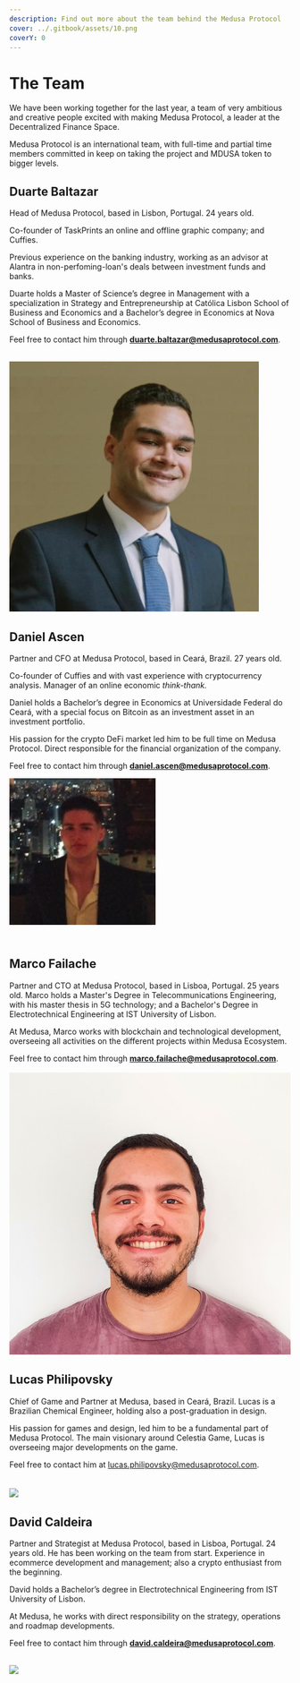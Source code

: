 ```yaml
---
description: Find out more about the team behind the Medusa Protocol
cover: ../.gitbook/assets/10.png
coverY: 0
---
```


# The Team

We have been working together for the last year, a team of very ambitious and creative people excited with making Medusa Protocol, a leader at the Decentralized Finance Space.

Medusa Protocol is an international team, with full-time and partial time members committed in keep on taking the project and MDUSA token to bigger levels.



## Duarte Baltazar

Head of Medusa Protocol, based in Lisbon, Portugal. 24 years old.&#x20;

Co-founder of TaskPrints an online and offline graphic company; and Cuffies.

Previous experience on the banking industry, working as an advisor at Alantra in non-perfoming-loan's deals between investment funds and banks.

Duarte holds a Master of Science’s degree in Management with a specialization in Strategy and Entrepreneurship at Católica Lisbon School of Business and Economics and a Bachelor’s degree in Economics at Nova School of Business and Economics.

Feel free to contact him through **duarte.baltazar@medusaprotocol.com**.

\
![](<../.gitbook/assets/Untitled-design-12-e1649455316767 (1).png>)

## Daniel Ascen

Partner and CFO at Medusa Protocol, based in Ceará, Brazil. 27 years old.&#x20;

Co-founder of Cuffies and with vast experience with cryptocurrency analysis. Manager of an online economic _think-thank._&#x20;

Daniel holds a Bachelor’s degree in Economics at Universidade Federal do Ceará, with a special focus on Bitcoin as an investment asset in an investment portfolio.&#x20;

His passion for the crypto DeFi market led him to be full time on Medusa Protocol. Direct responsible for the financial organization of the company.

Feel free to contact him through **daniel.ascen@medusaprotocol.com**.



![](../.gitbook/assets/daniel-ascen-e1649456516179.png)

\
Marco Failache
--------------

Partner and CTO at Medusa Protocol, based in Lisboa, Portugal. 25 years old. Marco holds a Master's Degree in Telecommunications Engineering, with his master thesis in 5G technology; and a Bachelor's Degree in Electrotechnical Engineering at IST University of Lisbon.

At Medusa, Marco works with blockchain and technological development, overseeing all activities on the different projects within Medusa Ecosystem.

Feel free to contact him through **marco.failache@medusaprotocol.com**.\
\
![](../.gitbook/assets/marco.jpg)

## Lucas Philipovsky

Chief of Game and Partner at Medusa, based in Ceará, Brazil. Lucas is a Brazilian Chemical Engineer, holding also a post-graduation in design.&#x20;

His passion for games and design, led him to be a fundamental part of Medusa Protocol. The main visionary around Celestia Game, Lucas is overseeing major developments on the game.

Feel free to contact him at lucas.philipovsky@medusaprotocol.com.\
\
&#x20;\
![](../.gitbook/assets/photo\_2021-06-01\_13-37-11.jpg)

## David Caldeira



Partner and Strategist at Medusa Protocol, based in Lisboa, Portugal. 24 years old. He has been working on the team from start. Experience in ecommerce development and management; also a crypto enthusiast from the beginning.

David holds a Bachelor’s degree in Electrotechnical Engineering from IST University of Lisbon.

At Medusa, he works with direct responsibility on the strategy, operations and roadmap developments.

Feel free to contact him through **david.caldeira@medusaprotocol.com**.

\
![](../.gitbook/assets/godGLNmN\_400x400.jpg)
